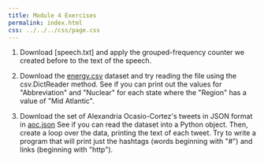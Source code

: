 ```yaml
---
title: Module 4 Exercises
permalink: index.html
css: ../../../css/page.css
---
```


1. Download [speech.txt] and apply the grouped-frequency counter we created before to the text of the speech.

2. Download the [energy.csv](energy.csv) dataset and try reading the file using the csv.DictReader method.  See if you can print out the values for "Abbreviation" and "Nuclear" for each state where the "Region" has a value of "Mid Atlantic".

3. Download the set of Alexandria Ocasio-Cortez's tweets in JSON format in [aoc.json](aoc.json)  See if you can read the dataset into a Python object.  Then, create a loop over the data, printing the text of each tweet.  Try to write a program that will print just the hashtags (words beginning with "#") and links (beginning with "http").
